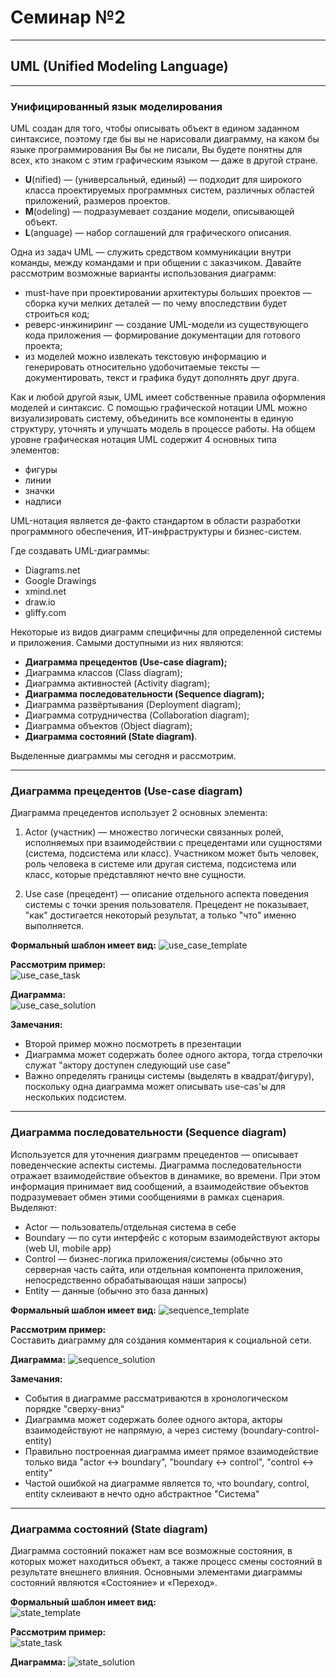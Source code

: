 # Семинар №2

---

## UML (Unified Modeling Language)

---

### Унифицированный язык моделирования

UML создан для того, чтобы описывать объект в едином заданном синтаксисе, поэтому где бы вы не нарисовали диаграмму, на 
каком бы языке программирования Вы бы не писали, Вы будете понятны для всех, кто знаком с этим графическим языком — 
даже в другой стране.
  
 * **U**(nified) — (универсальный, единый) — подходит для широкого класса проектируемых программных систем, различных областей приложений, размеров проектов.
 * **M**(odeling) — подразумевает создание модели, описывающей объект.
 * **L**(anguage) — набор соглашений для графического описания.

Одна из задач UML — служить средством коммуникации внутри команды, между командами и при общении с заказчиком. Давайте 
рассмотрим возможные варианты использования диаграмм:
 * must-have при проектировании архитектуры больших проектов — сборка кучи мелких деталей — по чему впоследствии 
   будет строиться код;
 * реверс-инжиниринг — создание UML-модели из существующего кода приложения — формирование документации для готового 
   проекта;
 * из моделей можно извлекать текстовую информацию и генерировать относительно удобочитаемые тексты — 
   документировать, текст и графика будут дополнять друг друга.

Как и любой другой язык, UML имеет собственные правила оформления моделей и синтаксис. С помощью графической нотации UML можно визуализировать систему, объединить все компоненты в единую структуру, уточнять и улучшать модель в процессе работы. На общем уровне графическая нотация UML содержит 4 основных типа элементов:
 * фигуры
 * линии
 * значки
 * надписи

UML-нотация является де-факто стандартом в области разработки программного обеспечения, ИТ-инфраструктуры и бизнес-систем.

Где создавать UML-диаграммы:
 * Diagrams.net
 * Google Drawings
 * xmind.net
 * draw.io
 * gliffy.com

Некоторые из видов диаграмм специфичны для определенной системы и приложения. Самыми доступными из них являются:
 * **Диаграмма прецедентов (Use-case diagram);**
 * Диаграмма классов (Class diagram);
 * Диаграмма активностей (Activity diagram);
 * **Диаграмма последовательности (Sequence diagram);**
 * Диаграмма развёртывания (Deployment diagram);
 * Диаграмма сотрудничества (Collaboration diagram);
 * Диаграмма объектов (Object diagram);
 * **Диаграмма состояний (State diagram)**.

Выделенные диаграммы мы сегодня и рассмотрим.

---

### Диаграмма прецедентов (Use-case diagram)

Диаграмма прецедентов использует 2 основных элемента:

1) Actor (участник) — множество логически связанных ролей, исполняемых при взаимодействии с прецедентами или сущностями (система, подсистема или класс). Участником может быть человек, роль человека в системе или другая система, подсистема или класс, которые представляют нечто вне сущности.

2) Use case (прецедент) — описание отдельного аспекта поведения системы с точки зрения пользователя. Прецедент не показывает, "как" достигается некоторый результат, а только "что" именно выполняется.

**Формальный шаблон имеет вид:**
![use_case_template](./pics/use_case_template.png)

**Рассмотрим пример:**  
![use_case_task](./pics/use_case_task.png)

**Диаграмма:**  
![use_case_solution](./pics/use_case_solution.png)

**Замечания:**
 * Второй пример можно посмотреть в презентации
 * Диаграмма может содержать более одного актора, тогда стрелочки служат "актору доступен следующий use case"
 * Важно определять границы системы (выделять в квадрат/фигуру), поскольку одна диаграмма может описывать use-cas'ы 
   для нескольких подсистем.

---

### Диаграмма последовательности (Sequence diagram)

Используется для уточнения диаграмм прецедентов — описывает поведенческие аспекты системы. Диаграмма последовательности отражает взаимодействие объектов в динамике, во времени. При этом информация принимает вид сообщений, а взаимодействие объектов подразумевает обмен этими сообщениями в рамках сценария. 
Выделяют:
 * Actor — пользователь/отдельная система в себе
 * Boundary — по сути интерфейс с которым взаимодействуют акторы (web UI, mobile app)
 * Control — бизнес-логика приложения/системы (обычно это серверная часть сайта, или отдельная компонента приложения,
   непосредственно обрабатывающая наши запросы)
 * Entity — данные (обычно это база данных)

**Формальный шаблон имеет вид:**
![sequence_template](./pics/sequence_template.png)

**Рассмотрим пример:**  
Составить диаграмму для создания комментария к социальной сети.

**Диаграмма:** 
![sequence_solution](./pics/sequence_solution.png)

**Замечания:**
* События в диаграмме рассматриваются в хронологическом порядке "сверху-вниз"
* Диаграмма может содержать более одного актора, акторы взаимодействуют не напрямую, а через систему 
  (boundary-control-entity)
* Правильно построенная диаграмма имеет прямое взаимодействие только вида "actor <-> boundary", "boundary <-> 
  control", "control <-> entity"
* Частой ошибкой на диаграмме является то, что boundary, control, entity склеивают в нечто одно абстрактное "Система"

---

### Диаграмма состояний (State diagram)

Диаграмма состояний покажет нам все возможные состояния, в которых может находиться объект, а также процесс смены состояний в результате внешнего влияния. Основными элементами диаграммы состояний являются «Состояние» и «Переход».

**Формальный шаблон имеет вид:**  
![state_template](./pics/state_template.png)

**Рассмотрим пример:**  
![state_task](./pics/state_task.png)

**Диаграмма:**
![state_solution](./pics/state_solution.png)